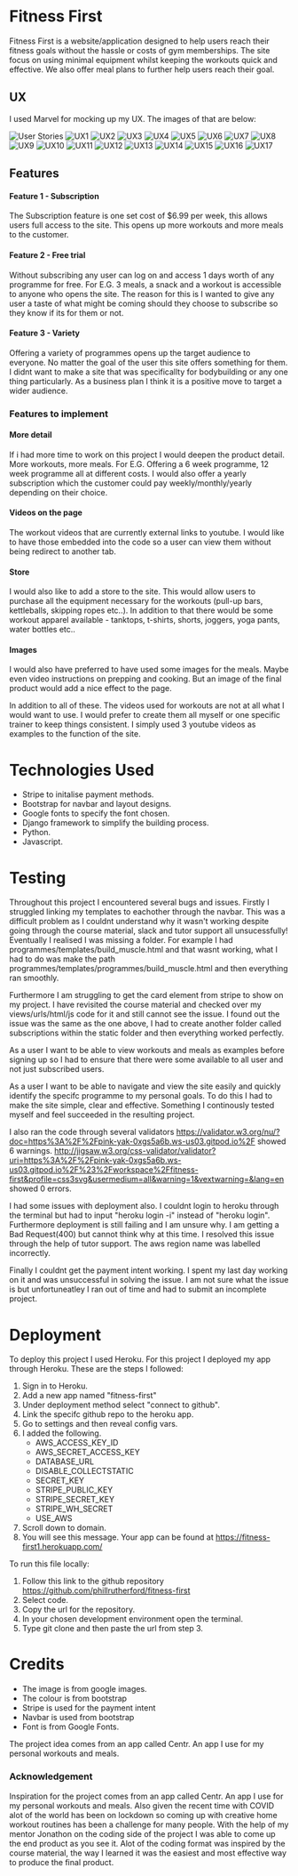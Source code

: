 # Fitness First

Fitness First is a website/application designed to help users reach their fitness goals without the hassle or costs of gym memberships. 
The site focus on using minimal equipment whilst keeping the workouts quick and effective. We also offer meal plans to further help users reach their goal.

## UX

I used Marvel for mocking up my UX. The images of that are below:

![User Stories](https://github.com/phillrutherford/fitness-first/blob/master/media/user_stories.png?raw=true)
![UX1](https://github.com/phillrutherford/fitness-first/blob/master/media/ux1.png?raw=true)
![UX2](https://github.com/phillrutherford/fitness-first/blob/master/media/ux2.png?raw=true)
![UX3](https://github.com/phillrutherford/fitness-first/blob/master/media/ux3.png?raw=true)
![UX4](https://github.com/phillrutherford/fitness-first/blob/master/media/ux4.png?raw=true)
![UX5](https://github.com/phillrutherford/fitness-first/blob/master/media/ux5.png?raw=true)
![UX6](https://github.com/phillrutherford/fitness-first/blob/master/media/ux6.png?raw=true)
![UX7](https://github.com/phillrutherford/fitness-first/blob/master/media/ux7.png?raw=true)
![UX8](https://github.com/phillrutherford/fitness-first/blob/master/media/ux8.png?raw=true)
![UX9](https://github.com/phillrutherford/fitness-first/blob/master/media/ux9.png?raw=true)
![UX10](https://github.com/phillrutherford/fitness-first/blob/master/media/ux10.png?raw=true)
![UX11](https://github.com/phillrutherford/fitness-first/blob/master/media/ux11.png?raw=true)
![UX12](https://github.com/phillrutherford/fitness-first/blob/master/media/ux12.png?raw=true)
![UX13](https://github.com/phillrutherford/fitness-first/blob/master/media/ux13.png?raw=true)
![UX14](https://github.com/phillrutherford/fitness-first/blob/master/media/ux14.png?raw=true)
![UX15](https://github.com/phillrutherford/fitness-first/blob/master/media/ux15.png?raw=true)
![UX16](https://github.com/phillrutherford/fitness-first/blob/master/media/ux16.png?raw=true)
![UX17](https://github.com/phillrutherford/fitness-first/blob/master/media/ux17.png?raw=true)


## Features

#### Feature 1 - Subscription
The Subscription feature is one set cost of $6.99 per week, this allows users full access to the site. This opens up more workouts and more meals to the customer.

#### Feature 2 - Free trial 
Without subscribing any user can log on and access 1 days worth of any programme for free. For E.G. 3 meals, a snack and a workout is accessible to anyone who opens the site. 
The reason for this is I wanted to give any user a taste of what might be coming should they choose to subscribe so they know if its for them or not.

#### Feature 3 - Variety
Offering a variety of programmes opens up the target audience to everyone. No matter the goal of the user this site offers something for them. I didnt want to make a site that
was specificallty for bodybuilding or any one thing particularly. As a business plan I think it is a positive move to target a wider audience.

### Features to implement

#### More detail
If i had more time to work on this project I would deepen the product detail. More workouts, more meals. For E.G. Offering a 6 week programme, 12 week programme all at different costs.
I would also offer a yearly subscription which the customer could pay weekly/monthly/yearly depending on their choice. 

#### Videos on the page 
The workout videos that are currently external links to youtube. I would like to have those embedded into the code so a user can view them without being redirect to another tab.

#### Store 
I would also like to add a store to the site. This would allow users to purchase all the equipment necessary for the workouts (pull-up bars, kettleballs, skipping ropes etc..).
In addition to that there would be some workout apparel available - tanktops, t-shirts, shorts, joggers, yoga pants, water bottles etc..


#### Images
I would also have preferred to have used some images for the meals. Maybe even video instructions on prepping and cooking. But an image of the final product would add a nice effect to 
the page. 

In addition to all of these. The videos used for workouts are not at all what I would want to use. I would prefer to create them all myself or one specific trainer to keep things consistent.
I simply used 3 youtube videos as examples to the function of the site.

# Technologies Used

- Stripe to initalise payment methods.
- Bootstrap for navbar and layout designs.
- Google fonts to specify the font chosen.
- Django framework to simplify the building process.
- Python.
- Javascript.

# Testing

Throughout this project I encountered several bugs and issues. Firstly I struggled linking my templates to eachother through the navbar. This was a difficult problem as I couldnt understand why it wasn't 
working despite going through the course material, slack and tutor support all unsucessfully! Eventually I realised I was missing a folder. For example I had programmes/templates/build_muscle.html and that
wasnt working, what I had to do was make the path programmes/templates/programmes/build_muscle.html and then everything ran smoothly. 

Furthermore I am struggling to get the card element from stripe to show on my project. I have revisited the course material and checked over my views/urls/html/js code for it and still cannot see the issue. 
I found out the issue was the same as the one above, I had to create another folder called subscriptions within the static folder and then everything worked perfectly. 

As a user I want to be able to view workouts and meals as examples before signing up so I had to ensure that there were some available to all user and not just subscribed users. 

As a user I want to be able to navigate and view the site easily and quickly identify the specifc programme to my personal goals. To do this I had to make the site simple, clear and effective. Something I continously 
tested myself and feel succeeded in the resulting project.

I also ran the code through several validators https://validator.w3.org/nu/?doc=https%3A%2F%2Fpink-yak-0xgs5a6b.ws-us03.gitpod.io%2F showed 6 warnings.
http://jigsaw.w3.org/css-validator/validator?uri=https%3A%2F%2Fpink-yak-0xgs5a6b.ws-us03.gitpod.io%2F%23%2Fworkspace%2Ffitness-first&profile=css3svg&usermedium=all&warning=1&vextwarning=&lang=en showed 0 errors.

I had some issues with deployment also. I couldnt login to heroku through the terminal but had to input "heroku login -i" instead of "heroku login". 
Furthermore deployment is still failing and I am unsure why. I am getting a Bad Request(400) but cannot think why at this time. 
I resolved this issue through the help of tutor support. The aws region name was labelled incorrectly.

Finally I couldnt get the payment intent working. I spent my last day working on it and was unsuccessful in solving the issue. I am not sure what the issue is but unfortuneatley I ran out of time and had to submit an 
incomplete project.

# Deployment

To deploy this project I used Heroku. For this project I deployed my app through Heroku. These are the steps I followed: 
1. Sign in to Heroku. 
2. Add a new app named "fitness-first" 
3. Under deployment method select "connect to github". 
4. Link the specifc github repo to the heroku app. 
5. Go to settings and then reveal config vars. 
6. I added the following. 
    - AWS_ACCESS_KEY_ID
    - AWS_SECRET_ACCESS_KEY
    - DATABASE_URL
    - DISABLE_COLLECTSTATIC
    - SECRET_KEY
    - STRIPE_PUBLIC_KEY
    - STRIPE_SECRET_KEY
    - STRIPE_WH_SECRET
    - USE_AWS
7. Scroll down to domain. 
8. You will see this message. Your app can be found at https://fitness-first1.herokuapp.com/

To run this file locally: 
1. Follow this link to the github repository https://github.com/phillrutherford/fitness-first 
2. Select code. 
3. Copy the url for the repository. 
4. In your chosen development environment open the terminal. 
5. Type git clone and then paste the url from step 3.

# Credits

- The image is from google images.
- The colour is from bootstrap
- Stripe is used for the payment intent
- Navbar is used from bootstrap
- Font is from Google Fonts.

The project idea comes from an app called Centr. An app I use for my personal workouts and meals.

### Acknowledgement
Inspiration for the project comes from an app called Centr. An app I use for my personal workouts and meals. 
Also given the recent time with COVID alot of the world has been on lockdown so coming up with creative home workout routines has been a challenge for many people.
With the help of my mentor Jonathon on the coding side of the project I was able to come up the end product as you see it.
Alot of the coding format was inspired by the course material, the way I learned it was the easiest and most effective way to produce the final product.